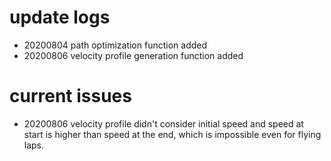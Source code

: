 # update logs  
- 20200804 path optimization function added  
- 20200806 velocity profile generation function added  
# current issues  
- 20200806 velocity profile didn't consider initial speed and speed at start is higher than speed at the end, which is impossible even for flying laps.
